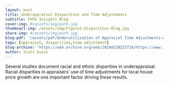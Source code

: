 ```yaml
---
layout: post
title: Underappraisal Disparities and Time Adjustments
subtitle: FHFA Insights Blog
cover-img: #/assets/img/path.jpg
thumbnail-img: /assets/img/Figure1-Disparities-Blog.jpg
share-img: #/assets/img/path.jpg
blog-pdf: '/assets/pdf/Underutilization of Appraisal Time Adjustments-original.pdf'
tags: [appraisal, disparities,time-adjustment]
blog-archive: 'https://web.archive.org/web/20240228223726/https://www.fhfa.gov/Media/Blog/Pages/Underappraisal-Disparities-and-Time-Adjustments.aspx'
author: Scott Susin
---
```


Several studies document racial and ethnic disparities in underappraisal. Racial disparities in appraisers’ use of time adjustments for 
local house price growth are one important factor driving these results.
